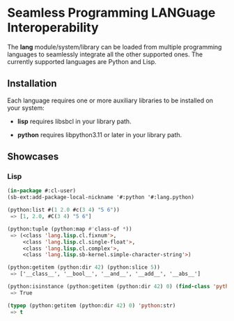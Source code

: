 # Seamless Programming LANGuage Interoperability

The **lang** module/system/library can be loaded from multiple programming
languages to seamlessly integrate all the other supported ones.  The currently
supported languages are Python and Lisp.

## Installation

Each language requires one or more auxiliary libraries to be installed on your system:

- **lisp** requires libsbcl in your library path.

- **python** requires libpython3.11 or later in your library path.

## Showcases

### Lisp

```lisp
(in-package #:cl-user)
(sb-ext:add-package-local-nickname '#:python '#:lang.python)

(python:list #(1 2.0 #c(3 4) "5 6"))
 => [1, 2.0, #C(3 4) "5 6"]

(python:tuple (python:map #'class-of *))
 => (<class 'lang.lisp.cl.fixnum'>,
     <class 'lang.lisp.cl.single-float'>,
     <class 'lang.lisp.cl.complex'>,
     <class 'lang.lisp.sb-kernel.simple-character-string'>)

(python:getitem (python:dir 42) (python:slice 5))
 => ['__class__', '__bool__', '__and__', '__add__', '__abs__']

(python:isinstance (python:getitem (python:dir 42) 0) (find-class 'python:str))
 => True

(typep (python:getitem (python:dir 42) 0) 'python:str)
 => t
```
